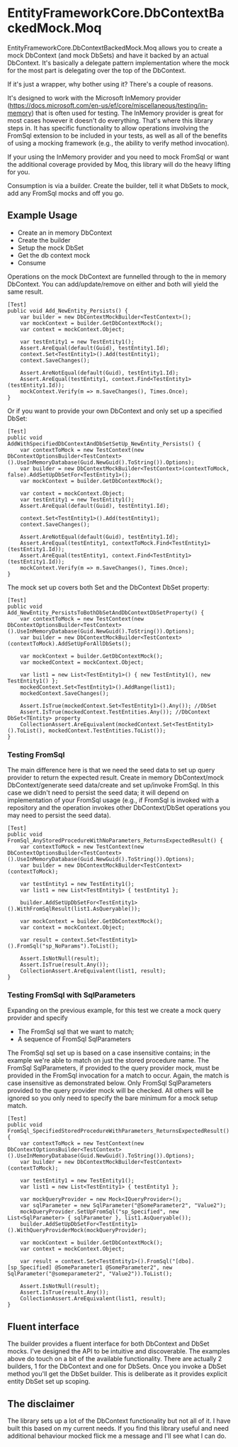 # EntityFrameworkCore.DbContextBackedMock.Moq

EntityFrameworkCore.DbContextBackedMock.Moq allows you to create a mock DbContext (and mock DbSets) and have it 
backed by an actual DbContext. It's basically a delegate pattern implementation where the mock for the most part
is delegating over the top of the DbContext.

If it's just a wrapper, why bother using it? There's a couple of reasons.

It's designed to work with the Microsoft InMemory provider (https://docs.microsoft.com/en-us/ef/core/miscellaneous/testing/in-memory) that is
often used for testing. The InMemory provider is great for most cases however it doesn't do everything. That's where
this library steps in. It has specific functionality to allow operations involving the FromSql extension to be included
in your tests, as well as all of the benefits of using a mocking framework (e.g., the ability to verify method invocation). 

If your using the InMemory provider and you need to mock FromSql or want the additional coverage provided by Moq, 
this library will do the heavy lifting for you.

Consumption is via a builder. Create the builder, tell it what DbSets to mock, add any FromSql mocks and off you go.

## Example Usage

- Create an in memory DbContext
- Create the builder
- Setup the mock DbSet
- Get the db context mock
- Consume

Operations on the mock DbContext are funnelled through to the in memory DbContext. You can add/update/remove on either and both will yield the same result.

```
[Test]
public void Add_NewEntity_Persists() {
    var builder = new DbContextMockBuilder<TestContext>();
    var mockContext = builder.GetDbContextMock();
    var context = mockContext.Object;

    var testEntity1 = new TestEntity1();
    Assert.AreEqual(default(Guid), testEntity1.Id);
    context.Set<TestEntity1>().Add(testEntity1);
    context.SaveChanges();

    Assert.AreNotEqual(default(Guid), testEntity1.Id);
    Assert.AreEqual(testEntity1, context.Find<TestEntity1>(testEntity1.Id));
    mockContext.Verify(m => m.SaveChanges(), Times.Once);
}
```

Or if you want to provide your own DbContext and only set up a specified DbSet:

```
[Test]
public void AddWithSpecifiedDbContextAndDbSetSetUp_NewEntity_Persists() {
    var contextToMock = new TestContext(new DbContextOptionsBuilder<TestContext>().UseInMemoryDatabase(Guid.NewGuid().ToString()).Options);
    var builder = new DbContextMockBuilder<TestContext>(contextToMock, false).AddSetUpDbSetFor<TestEntity1>();
    var mockContext = builder.GetDbContextMock();
            
    var context = mockContext.Object;
    var testEntity1 = new TestEntity1();
    Assert.AreEqual(default(Guid), testEntity1.Id);

    context.Set<TestEntity1>().Add(testEntity1);
    context.SaveChanges();

    Assert.AreNotEqual(default(Guid), testEntity1.Id);
    Assert.AreEqual(testEntity1, contextToMock.Find<TestEntity1>(testEntity1.Id));
    Assert.AreEqual(testEntity1, context.Find<TestEntity1>(testEntity1.Id));
    mockContext.Verify(m => m.SaveChanges(), Times.Once);
}
```

The mock set up covers both Set<TEntity> and the DbContext DbSet<TEntity> property:

```
[Test]
public void Add_NewEntity_PersistsToBothDbSetAndDbContextDbSetProperty() {
    var contextToMock = new TestContext(new DbContextOptionsBuilder<TestContext>().UseInMemoryDatabase(Guid.NewGuid().ToString()).Options);
    var builder = new DbContextMockBuilder<TestContext>(contextToMock).AddSetUpForAllDbSets();

    var mockContext = builder.GetDbContextMock();
    var mockedContext = mockContext.Object;

    var list1 = new List<TestEntity1>() { new TestEntity1(), new TestEntity1() };
    mockedContext.Set<TestEntity1>().AddRange(list1);
    mockedContext.SaveChanges();

    Assert.IsTrue(mockedContext.Set<TestEntity1>().Any()); //DbSet
    Assert.IsTrue(mockedContext.TestEntities.Any()); //DbContext DbSet<TEntity> property
    CollectionAssert.AreEquivalent(mockedContext.Set<TestEntity1>().ToList(), mockedContext.TestEntities.ToList());
}
```

### Testing FromSql

The main difference here is that we need the seed data to set up query provider to return the expected result.
Create in memory DbContext/mock DbContext/generate seed data/create and set up/invoke FromSql.
In this case we didn't need to persist the seed data; it will depend on implementation of your FromSql usage (e.g., if FromSql is invoked with a repository 
and the operation invokes other DbContext/DbSet operations you may need to persist the seed data).

```
[Test]
public void FromSql_AnyStoredProcedureWithNoParameters_ReturnsExpectedResult() {
    var contextToMock = new TestContext(new DbContextOptionsBuilder<TestContext>().UseInMemoryDatabase(Guid.NewGuid().ToString()).Options);
    var builder = new DbContextMockBuilder<TestContext>(contextToMock);

    var testEntity1 = new TestEntity1();
    var list1 = new List<TestEntity1> { testEntity1 };

    builder.AddSetUpDbSetFor<TestEntity1>().WithFromSqlResult(list1.AsQueryable());

    var mockContext = builder.GetDbContextMock();
    var context = mockContext.Object;

    var result = context.Set<TestEntity1>().FromSql("sp_NoParams").ToList();

    Assert.IsNotNull(result);
    Assert.IsTrue(result.Any());
    CollectionAssert.AreEquivalent(list1, result);
}
```

### Testing FromSql with SqlParameters

Expanding on the previous example, for this test we create a mock query provider and specify 
- The FromSql sql that we want to match;
- A sequence of FromSql SqlParameters

The FromSql sql set up is based on a case insensitive contains; in the example we're able to match on just the stored procedure name.
The FromSql SqlParameters, if provided to the query provider mock, must be provided in the FromSql invocation for a match to occur. Again, the match is case insensitive as demonstrated below.
Only FromSql SqlParameters provided to the query provider mock will be checked. All others will be ignored so you only need to specify the bare minimum for a mock setup match.

```
[Test]
public void FromSql_SpecifiedStoredProcedureWithParameters_ReturnsExpectedResult() {
    var contextToMock = new TestContext(new DbContextOptionsBuilder<TestContext>().UseInMemoryDatabase(Guid.NewGuid().ToString()).Options);
    var builder = new DbContextMockBuilder<TestContext>(contextToMock);

    var testEntity1 = new TestEntity1();
    var list1 = new List<TestEntity1> { testEntity1 };

    var mockQueryProvider = new Mock<IQueryProvider>();
    var sqlParameter = new SqlParameter("@SomeParameter2", "Value2");
    mockQueryProvider.SetUpFromSql("sp_Specified", new List<SqlParameter> { sqlParameter }, list1.AsQueryable());
    builder.AddSetUpDbSetFor<TestEntity1>().WithQueryProviderMock(mockQueryProvider);

    var mockContext = builder.GetDbContextMock();
    var context = mockContext.Object;

    var result = context.Set<TestEntity1>().FromSql("[dbo].[sp_Specified] @SomeParameter1 @SomeParameter2", new SqlParameter("@someparameter2", "Value2")).ToList();

    Assert.IsNotNull(result);
    Assert.IsTrue(result.Any());
    CollectionAssert.AreEquivalent(list1, result);
}
```

## Fluent interface

The builder provides a fluent interface for both DbContext and DbSet mocks. I've designed the API to be intuitive and discoverable. The examples above do touch on a bit of the available functionality.
There are actually 2 builders, 1 for the DbContext and one for DbSets. Once you invoke a DbSet method you'll get the DbSet builder. This is deliberate as it provides explicit entity DbSet set up scoping.

## The disclaimer

The library sets up a lot of the DbContext functionality but not all of it. I have built this based on my current needs. If you find this library useful and need additional behaviour mocked flick me a message and I'll see what I can do.
